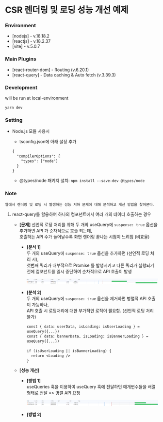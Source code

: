 # CSR 렌더링 및 로딩 성능 개선 예제

### Environment

-   [nodejs] - v.18.18.2
-   [reactjs] - v.18.2.37
-   [vite] - v.5.0.7

### Main Plugins

-   [react-router-dom] - Routing (v.6.20.1)
-   [react-query] - Data caching & Auto fetch (v.3.39.3)

### Development

will be run at local-environment

```bash
yarn dev
```

### Setting

-   Node.js 모듈 사용시

    -   tsconfig.json에 아래 설정 추가

    ```
    {
      "compilerOptions": {
        "types": ["node"]
      }
    }
    ```

    -   @types/node 패키지 설치: `npm install --save-dev @types/node`

### Note

```
웹에서 렌더링 및 로딩 시 발생하는 성능 저하 문제에 대해 분석하고 개선 방법을 찾아본다.
```

1.  react-query를 할용하여 하나의 컴포넌트에서 여러 개의 데이터 호출하는 경우

    -   **[문제]** 선언적 로딩 처리를 위해 두 개의 useQuery에 `suspense: true` 옵션을 추가하면 API 가 순차적으로 호출 되는데,  
        호출하는 API 수가 늘어날수록 화면 렌더링 끝나는 시점이 느려짐 (비효율)

        -   **[분석 1]**  
            두 개의 useQuery에 `suspense: true` 옵션을 추가하면 (선언적 로딩 처리 시),  
            첫번째 쿼리가 내부적으로 Promise 를 발생시키고 다른 쿼리가 실행되기 전에 컴포넌트를 일시 중단하여
            순차적으로 API 호출이 발생

            ![![Alt text](image.png)](src/assets/image1.png)

        -   **[분석 2]**  
            두 개의 useQuery에 `suspense: true` 옵션을 제거하면 병렬적 API 호출이 가능하나,  
            API 호출 시 로딩처리에 대한 부가적인 로직이 필요함. (선언적 로딩 처리 불가)

            ```
            const { data: userData, isLoading: isUserLoading } = useQuery({...})
            const { data: bannerData, isLoading: isBannerLoading } = useQuery({...})

            if (isUserLoading || isBannerLoading) {
              return <Loading />
            }
            ```

    -   **[성능 개선]**

        -   **[방법 1]**  
            useQueries 훅을 이용하여 useQuery 훅에 전달하던 매개변수들을 배열형태로 전달
            => 병렬 API 요청

            ![![Alt text](image.png)](src/assets/image2.png)

        -   **[방법 2]**
